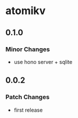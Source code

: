 # atomikv

## 0.1.0

### Minor Changes

- use hono server + sqlite

## 0.0.2

### Patch Changes

- first release
